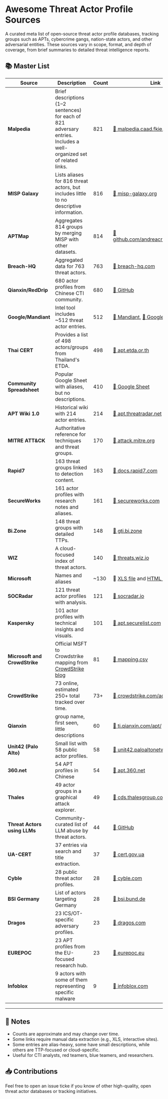# Awesome Threat Actor Profile Sources

A curated meta list of open-source threat actor profile databases, tracking groups such as APTs, cybercrime gangs, nation-state actors, and other adversarial entities. These sources vary in scope, format, and depth of coverage, from brief summaries to detailed threat intelligence reports.

## 📚 Master List

| Source | Description | Count | Link |
|--------|-------------|-------|------|
| **Malpedia** | Brief descriptions (1–2 sentences) for each of 821 adversary entries. Includes a well-organized set of related links. | 821 | [🔗 malpedia.caad.fkie.fraunhofer.de](https://malpedia.caad.fkie.fraunhofer.de/actors) |
| **MISP Galaxy** | Lists aliases for 816 threat actors, but includes little to no descriptive information. | 816 | [🔗 misp-galaxy.org](https://misp-galaxy.org/threat-actor/) |
| **APTMap** | Aggregates 814 groups by merging MISP with other datasets. | 814 | [🔗 github.com/andreacristaldi/APTmap](https://github.com/andreacristaldi/APTmap) |
| **Breach-HQ** | Aggregated data for 763 threat actors. | 763 | [🔗 breach-hq.com](https://breach-hq.com/threat-actors) |
| **Qianxin/RedDrip** | 680 actor profiles from Chinese CTI community. | 680 | [🔗 GitHub](https://github.com/RedDrip7/APT_Digital_Weapon) |
| **Google/Mandiant** | Intel tool includes ~512 threat actor entries. | 512 | [🔗 Mandiant](https://www.mandiant.com/threats), [🔗 Google](https://cloud.google.com/security/resources/insights/apt-groups) |
| **Thai CERT** | Provides a list of 498 actors/groups from Thailand's ETDA. | 498 | [🔗 apt.etda.or.th](https://apt.etda.or.th/cgi-bin/listgroups.cgi) |
| **Community Spreadsheet** | Popular Google Sheet with aliases, but no descriptions. | 410 | [🔗 Google Sheet](https://docs.google.com/spreadsheets/d/1H9_xaxQHpWaa4O_Son4Gx0YOIzlcBWMsdvePFX68EKU) |
| **APT Wiki 1.0** | Historical wiki with 214 actor entries. | 214 | [🔗 apt.threatradar.net](https://apt.threatradar.net/) |
| **MITRE ATT&CK** | Authoritative reference for techniques and threat groups. | 170 | [🔗 attack.mitre.org](https://attack.mitre.org/groups/) |
| **Rapid7** | 163 threat groups linked to detection content. | 163 | [🔗 docs.rapid7.com](https://docs.rapid7.com/insightidr/aba-detections) |
| **SecureWorks** | 161 actor profiles with research notes and aliases. | 161 | [🔗 secureworks.com](https://www.secureworks.com/research/threat-profiles?sortBy=Alphabetical) |
| **Bi.Zone** | 148 threat groups with detailed TTPs. | 148 | [🔗 gti.bi.zone](https://gti.bi.zone/) |
| **WIZ** | A cloud-focused index of threat actors. | 140 | [🔗 threats.wiz.io](https://threats.wiz.io/all-actors) |
| **Microsoft** | Names and aliases | ~130 | 🔗 [XLS file](https://download.microsoft.com/download/4/5/2/45208247-c1e9-432d-a9a2-1554d81074d9/microsoft-threat-actor-list.xlsx) and [HTML version](https://learn.microsoft.com/en-us/unified-secops-platform/microsoft-threat-actor-naming?view=o365-worldwide) |
| **SOCRadar** | 121 threat actor profiles with analysis. | 121 | [🔗 socradar.io](https://socradar.io/category/threat-actor-profiles/) |
| **Kaspersky** | 101 actor profiles with technical insights and visuals. | 101 | [🔗 apt.securelist.com](https://apt.securelist.com) |
| **Microsoft and CrowdStrike** | Official MSFT to Crowdstrike mapping from [CrowdStrike blog](https://www.crowdstrike.com/en-us/blog/crowdstrike-and-microsoft-unite-to-deconflict-cyber-threat-attribution/) | 81 | [🔗 mapping.csv](./msft_crowdstrike_threat_actor_mapping.csv) |
| **CrowdStrike** | 73 online, estimated 250+ total tracked over time. | 73+ | [🔗 crowdstrike.com/adversaries](https://www.crowdstrike.com/adversaries/) |
| **Qianxin** | group name, first seen, little descriptions | 60 | [🔗 ti.qianxin.com/apt/](https://ti.qianxin.com/apt/) |
| **Unit42 (Palo Alto)** | Small list with 58 public actor profiles. | 58 | [🔗 unit42.paloaltonetworks.com](https://unit42.paloaltonetworks.com/threat-actor-groups-tracked-by-palo-alto-networks-unit-42/) |
| **360.net** | 54 APT profiles in Chinese | 54 | [🔗 apt.360.net](https://apt.360.net/aptlist) |
| **Thales** | 49 actor groups in a graphical attack explorer. | 49 | [🔗 cds.thalesgroup.com](https://cds.thalesgroup.com/en/cyberthreat/attacks-page) |
| **Threat Actors using LLMs** | Community-curated list of LLM abuse by threat actors. | 44 | [🔗 GitHub](https://github.com/cybershujin/Threat-Actors-use-of-Artifical-Intelligence) |
| **UA-CERT** | 37 entries via search and title extraction. | 37 | [🔗 cert.gov.ua](https://cert.gov.ua/search/UAC-) |
| **Cyble** | 28 public threat actor profiles. | 28 | [🔗 cyble.com](https://cyble.com/threat-actor-profiles/) |
| **BSI Germany** | List of actors targeting Germany | 28 | [🔗 bsi.bund.de](https://www.bsi.bund.de/DE/Themen/Unternehmen-und-Organisationen/Cyber-Sicherheitslage/Analysen-und-Prognosen/Threat-Intelligence/Aktive_APT-Gruppen/aktive-apt-gruppen_node.html) |
| **Dragos** | 23 ICS/OT-specific adversary profiles. | 23 | [🔗 dragos.com](https://www.dragos.com/threat-groups/) |
| **EUREPOC** | 23 APT profiles from the EU-focused research hub. | 23 | [🔗 eurepoc.eu](https://eurepoc.eu/advanced-persistent-threats-apts/) |
| **Infoblox** | 9 actors with some of them representing specific malware | 9 | [ 🔗 infoblox.com](https://www.infoblox.com/threat-intel/threat-actors/) |


---

## 🧠 Notes

- Counts are approximate and may change over time.
- Some links require manual data extraction (e.g., XLS, interactive sites).
- Some entries are alias-heavy, some have small descriptions, while others are TTP-focused or cloud-specific.
- Useful for CTI analysts, red teamers, blue teamers, and researchers.

## 📥 Contributions

Feel free to open an issue ticke if you know of other high-quality, open threat actor databases or tracking initiatives.

